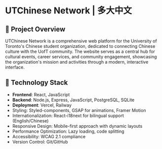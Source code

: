 # UTChinese Network | 多大中文

## 📌 Project Overview

UTChinese Network is a comprehensive web platform for the University of Toronto's Chinese student organization, dedicated to connecting Chinese culture with the UofT community. The website serves as a central hub for cultural events, career services, and community engagement, showcasing the organization's mission and activities through a modern, interactive interface.

## 🔧 Technology Stack

- **Frontend**: React, JavaScript
- **Backend**: Node.js, Express, JavaScript, PostgreSQL, SQLite
- **Deployment**: Vercel, Railway
- Styling: Styled-components, GSAP for animations, Framer Motion
- Internationalization: React-i18next for bilingual support (English/Chinese)
- Responsive Design: Mobile-first approach with dynamic layouts
- Performance Optimization: Lazy loading, code splitting
- Accessibility: WCAG 2.1 compliance
- Version Control: Git/GitHub
